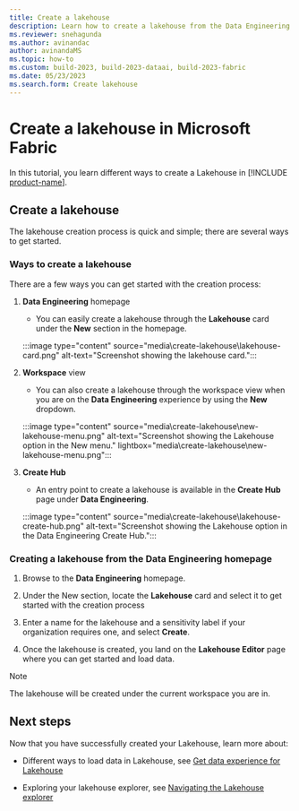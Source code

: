 ```yaml
---
title: Create a lakehouse
description: Learn how to create a lakehouse from the Data Engineering homepage, the Workspace view, or the Create hub.
ms.reviewer: snehagunda
ms.author: avinandac
author: avinandaMS
ms.topic: how-to
ms.custom: build-2023, build-2023-dataai, build-2023-fabric
ms.date: 05/23/2023
ms.search.form: Create lakehouse
---
```


# Create a lakehouse in Microsoft Fabric

In this tutorial, you learn different ways to create a Lakehouse in [!INCLUDE [product-name](../includes/product-name.md)].

## Create a lakehouse

The lakehouse creation process is quick and simple; there are several ways to get started.

### Ways to create a lakehouse

There are a few ways you can get started with the creation process:

1. **Data Engineering** homepage

   - You can easily create a lakehouse through the **Lakehouse** card under the **New** section in the homepage.

   :::image type="content" source="media\create-lakehouse\lakehouse-card.png" alt-text="Screenshot showing the lakehouse card.":::

1. **Workspace** view

   - You can also create a lakehouse through the workspace view when you are on the **Data Engineering** experience by using the **New** dropdown.

   :::image type="content" source="media\create-lakehouse\new-lakehouse-menu.png" alt-text="Screenshot showing the Lakehouse option in the New menu." lightbox="media\create-lakehouse\new-lakehouse-menu.png":::

1. **Create Hub**

   - An entry point to create a lakehouse is available in the **Create Hub** page under **Data Engineering**.

   :::image type="content" source="media\create-lakehouse\lakehouse-create-hub.png" alt-text="Screenshot showing the Lakehouse option in the Data Engineering Create Hub.":::

### Creating a lakehouse from the Data Engineering homepage

1. Browse to the **Data Engineering** homepage.

1. Under the New section, locate the **Lakehouse** card and select it to get started with the creation process

1. Enter a name for the lakehouse and a sensitivity label if your organization requires one, and select **Create**.

1. Once the lakehouse is created, you land on the **Lakehouse Editor** page where you can get started and load data.

> [!NOTE]
> The lakehouse will be created under the current workspace you are in.

## Next steps

Now that you have successfully created your Lakehouse, learn more about:

- Different ways to load data in Lakehouse, see [Get data experience for Lakehouse](load-data-lakehouse.md)

- Exploring your lakehouse explorer, see [Navigating the Lakehouse explorer](navigate-lakehouse-explorer.md)
